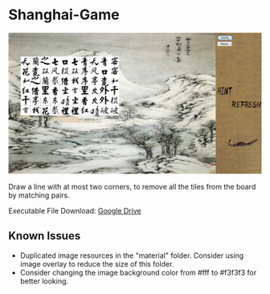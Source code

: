 # Shanghai-Game

![title_img](doc/title_img.jpg)

Draw a line with at most two corners, to remove all the tiles from the board by matching pairs.

Executable File Download: [Google Drive](https://drive.google.com/drive/folders/1rNtwowmOayAB1g8jt4ujIZILSNt7wHTG?usp=sharing)

## Known Issues

- Duplicated image resources in the "material" folder. Consider using image overlay to reduce the size of this folder.
- Consider changing the image background color from #fff to #f3f3f3 for better looking.
